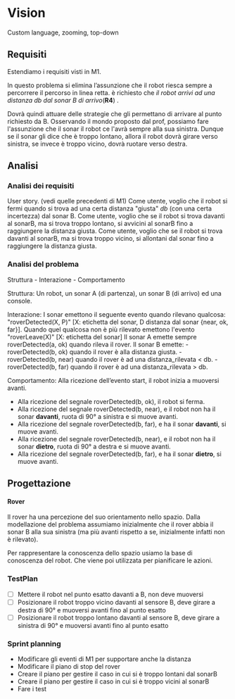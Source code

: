 # Vision
Custom language, zooming, top-down

## Requisiti

Estendiamo i requisiti visti in M1.

In questo problema si elimina l’assunzione che il robot riesca sempre a percorrere il percorso in linea retta. 
è richiesto che *il robot arrivi ad una distanza db dal sonar B di arrivo*(**R4**) .

Dovrà quindi attuare delle strategie che gli permettano di arrivare al punto richiesto da B. 
Osservando il mondo proposto dal prof, possiamo fare l'assunzione che il sonar il robot ce l'avrà sempre alla sua sinistra.
Dunque se il sonar gli dice che è troppo lontano, allora il robot dovrà girare verso sinistra, se invece è troppo vicino, dovrà ruotare verso destra.
 
## Analisi
### Analisi dei requisiti
User story.
(vedi quelle precedenti di M1)
Come utente, voglio che il robot si fermi quando si trova ad una certa distanza "giusta" *db* (con una certa incertezza) dal sonar B.
Come utente, voglio che se il robot si trova davanti al sonarB, ma si trova troppo lontano, si avvicini al sonarB fino a raggiungere la distanza giusta.
Come utente, voglio che se il robot si trova davanti al sonarB, ma si trova troppo vicino, si allontani dal sonar fino a raggiungere la distanza giusta.

### Analisi del problema
Struttura  - Interazione - Comportamento
 
Struttura:
Un robot, un sonar A (di partenza), un sonar B (di arrivo) ed una console.
 
Interazione:
I sonar emettono il seguente evento quando rilevano qualcosa: "roverDetected(X, P)" [X: etichetta del sonar, D distanza dal sonar {near, ok, far}]. Quando quel qualcosa non è più rilevato emettono l'evento "roverLeave(X)" [X: etichetta del sonar]
Il sonar A emette sempre roverDetected(a, ok) quando rileva il rover.
Il sonar B emette:
	- roverDetected(b, ok) quando il rover è alla distanza giusta.
	- roverDetected(b, near) quando il rover è ad una distanza_rilevata < db.
	- roverDetected(b, far) quando il rover è ad una distanza_rilevata > db.
	

Comportamento:
Alla ricezione dell’evento start, il robot inizia a muoversi avanti.
- Alla ricezione del segnale roverDetected(b, ok), il robot si ferma.
- Alla ricezione del segnale roverDetected(b, near), e il robot non ha il sonar **davanti**, ruota di 90° a sinistra e si muove avanti.
- Alla ricezione del segnale roverDetected(b, far), e ha il sonar **davanti**, si muove avanti.
- Alla ricezione del segnale roverDetected(b, near), e il robot non ha il sonar **dietro**, ruota di 90° a destra e si muove avanti.
- Alla ricezione del segnale roverDetected(b, far), e ha il sonar **dietro**, si muove avanti.


## Progettazione

#### Rover
Il rover ha una percezione del suo orientamento nello spazio. Dalla modellazione del problema assumiamo inizialmente che il rover abbia il sonar B alla sua sinistra (ma più avanti rispetto a se, inizialmente infatti non è rilevato).

Per rappresentare la conoscenza dello spazio usiamo la base di conoscenza del robot. Che viene poi utilizzata per pianificare le azioni.


### TestPlan
-[ ] Mettere il robot nel punto esatto davanti a B, non deve muoversi
-[ ] Posizionare il robot troppo vicino davanti al sensore B, deve  girare a destra di 90° e muoversi avanti fino al punto esatto
-[ ] Posizionare il robot troppo lontano davanti al sensore B, deve girare a sinistra di 90° e muoversi avanti fino al punto esatto

### Sprint planning
- Modificare gli eventi di M1 per supportare anche la distanza
- Modificare il piano di stop del rover
- Creare il piano per gestire il caso in cui si è troppo lontani dal sonarB
- Creare il piano per gestire il caso in cui si è troppo vicini al sonarB
- Fare i test
